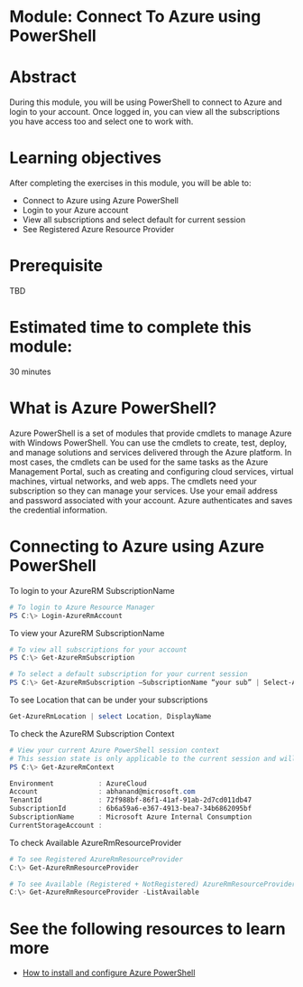 # Module: Connect To Azure using PowerShell

# Abstract

During this module, you will be using PowerShell to connect to Azure and login to your account. Once logged in, you can view all the subscriptions you have access too and select one to work with.

# Learning objectives
After completing the exercises in this module, you will be able to:
* Connect to Azure using Azure PowerShell
* Login to your Azure account
* View all subscriptions and select default for current session 
* See Registered Azure Resource Provider

# Prerequisite 
TBD

# Estimated time to complete this module:
30 minutes

# What is Azure PowerShell?
Azure PowerShell is a set of modules that provide cmdlets to manage Azure with Windows PowerShell. You can use the cmdlets to create, test, deploy, and manage solutions and services delivered through the Azure platform. In most cases, the cmdlets can be used for the same tasks as the Azure Management Portal, such as creating and configuring cloud services, virtual machines, virtual networks, and web apps. The cmdlets need your subscription so they can manage your services. Use your email address and password associated with your account. Azure authenticates and saves the credential information.

# Connecting to Azure using Azure PowerShell
To login to your AzureRM SubscriptionName
```PowerShell
# To login to Azure Resource Manager
PS C:\> Login-AzureRmAccount
```
To view your AzureRM SubscriptionName

```PowerShell
# To view all subscriptions for your account
PS C:\> Get-AzureRmSubscription

# To select a default subscription for your current session
PS C:\> Get-AzureRmSubscription –SubscriptionName “your sub” | Select-AzureRmSubscription
```

To see Location that can be  under your subscriptions
```PowerShell
Get-AzureRmLocation | select Location, DisplayName
```
To check the AzureRM Subscription Context
```PowerShell
# View your current Azure PowerShell session context
# This session state is only applicable to the current session and will not affect other sessions
PS C:\> Get-AzureRmContext

Environment           : AzureCloud
Account               : abhanand@microsoft.com
TenantId              : 72f988bf-86f1-41af-91ab-2d7cd011db47
SubscriptionId        : 6b6a59a6-e367-4913-bea7-34b6862095bf
SubscriptionName      : Microsoft Azure Internal Consumption
CurrentStorageAccount :
```

To check Available AzureRmResourceProvider
```PowerShell
# To see Registered AzureRmResourceProvider
C:\> Get-AzureRmResourceProvider

# To see Available (Registered + NotRegistered) AzureRmResourceProvider
C:\> Get-AzureRmResourceProvider -ListAvailable
```

# See the following resources to learn more
* [How to install and configure Azure PowerShell](https://azure.microsoft.com/en-us/documentation/articles/powershell-install-configure/)
